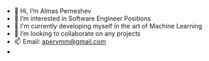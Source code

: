 - 👋 Hi, I’m Almas Perneshev
- 👀 I’m interested in Software Engineer Positions
- 🌱 I'm currently developing myself in the art of Machine Learning
- 💞️ I’m looking to collaborate on any projects
- 📫 Email: apervmm@gmail.com
- 

<!---
apervmm/apervmm is a ✨ special ✨ repository because its `README.md` (this file) appears on your GitHub profile.
You can click the Preview link to take a look at your changes.
--->
